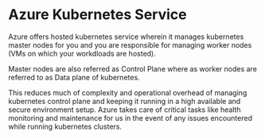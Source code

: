 # Azure Kubernetes Service

Azure offers hosted kubernetes service wherein it manages  kubernetes master nodes for you and you are responsible for managing worker nodes (VMs on which your workdloads are hosted).

Master nodes are also referred as Control Plane where as worker nodes are referred to as Data plane of kubernetes.

This reduces much of complexity and operational overhead of managing kubernetes control plane and keeping it running in a high available and secure environment setup. Azure takes care of critical tasks like health monitoring and maintenance for us in the event of any issues encountered while running kubernetes clusters.
